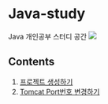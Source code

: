 # Java-study
Java 개인공부 스터디 공간
<img src="https://media.vlpt.us/images/youngerjesus/post/c579f009-a5b9-4e4f-b6b1-f1f9bccfe67a/java.png"></img>

## Contents
1. [프로젝트 생성하기](https://github.com/Seongwon97/SpringBoot-Study/wiki/1.-%5BSpring-Boot%5D-%ED%94%84%EB%A1%9C%EC%A0%9D%ED%8A%B8-%EC%83%9D%EC%84%B1%ED%95%98%EA%B8%B0)
2. [Tomcat Port번호 변경하기](https://github.com/Seongwon97/SpringBoot-Study/wiki/2.-%5BSpring-Boot%5D-Tomcat-Port%EB%B2%88%ED%98%B8-%EB%B3%80%EA%B2%BD%ED%95%98%EA%B8%B0)

